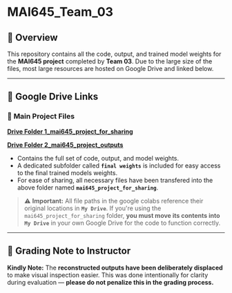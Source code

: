 # MAI645\_Team\_03

## 📌 Overview

This repository contains all the code, output, and trained model weights for the **MAI645 project** completed by **Team 03**. Due to the large size of the files, most large resources are hosted on Google Drive and linked below.

---

## 📁 Google Drive Links

### 🔗 **Main Project Files**

[**Drive Folder 1_mai645_project_for_sharing**](https://drive.google.com/drive/folders/1qNsZ1jETzibiupnLSW3orPf_AzkGtQ3A?usp=sharing)

[**Drive Folder 2_mai645_project_outputs**](https://drive.google.com/drive/folders/1oTZ4W_yMDA3_8ZB-_9wYI_OEWsU2mASB?usp=sharing)

* Contains the full set of code, output, and model weights.
* A dedicated subfolder called **`final weights`** is included for easy access to the final trained models weights.
* For ease of sharing, all necessary files have been transfered into the above folder named **`mai645_project_for_sharing`**.

> ⚠️ **Important:**
> All file paths in the google colabs reference their original locations in **`My Drive`**.
> If you're using the `mai645_project_for_sharing` folder, **you must move its contents into `My Drive`** in your own Google Drive for the code to function correctly.


---

## 📝 Grading Note to Instructor

**Kindly Note:**
The **reconstructed outputs have been deliberately displaced** to make visual inspection easier.
This was done intentionally for clarity during evaluation — **please do not penalize this in the grading process.**


